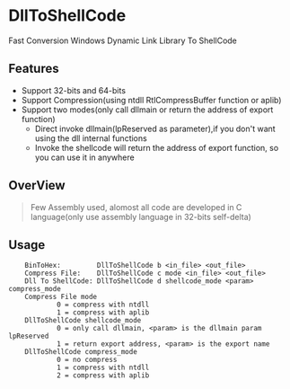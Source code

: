 # DllToShellCode
Fast Conversion Windows Dynamic Link Library To ShellCode
##  Features
* Support 32-bits and 64-bits
* Support Compression(using ntdll RtlCompressBuffer function or aplib)
* Support two modes(only call dllmain or return the address of export function)
  * Direct invoke dllmain(lpReserved as parameter),if you don't want using the dll internal functions
  * Invoke the shellcode will return the address of export function, so you can use it in anywhere
## OverView
>Few Assembly used, alomost all code are developed in C language(only use assembly language in 32-bits self-delta)

##  Usage
        BinToHex:         DllToShellCode b <in_file> <out_file>
        Compress File:    DllToShellCode c mode <in_file> <out_file>
        Dll To ShellCode: DllToShellCode d shellcode_mode <param> compress_mode
        Compress File mode
                0 = compress with ntdll
                1 = compress with aplib
        DllToShellCode shellcode_mode
                0 = only call dllmain, <param> is the dllmain param lpReserved
                1 = return export address, <param> is the export name
        DllToShellCode compress_mode
                0 = no compress
                1 = compress with ntdll
                2 = compress with aplib
